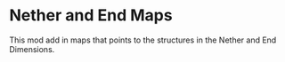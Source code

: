 # Nether and End Maps
This mod add in maps that points to the structures in the Nether and End Dimensions. 
